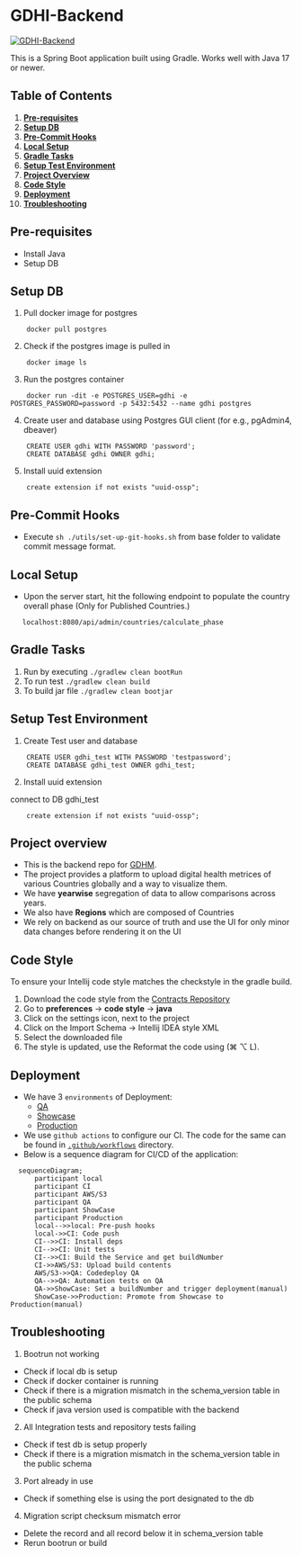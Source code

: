 # GDHI-Backend

[![GDHI-Backend](https://github.com/healthenabled/gdhi-service-version2/actions/workflows/build.yml/badge.svg?branch=main)](https://github.com/healthenabled/gdhi-service-version2/actions/workflows/build.yml)

This is a Spring Boot application built using Gradle. Works well with Java 17 or newer.

## Table of Contents

1. **[Pre-requisites](#pre-requisites)**
2. **[Setup DB](#setup-db)** 
3. **[Pre-Commit Hooks](#pre-commit-hooks)**
4. **[Local Setup](#local-setup)**
5. **[Gradle Tasks](#gradle-tasks)**
6. **[Setup Test Environment](#setup-test-environment)**
7. **[Project Overview](#project-overview)**
8. **[Code Style](#code-style)**
9. **[Deployment](#Deployment)**
10. **[Troubleshooting](#Troubleshooting)**

## Pre-requisites
- Install Java
- Setup DB

## Setup DB

1. Pull docker image for postgres
```
    docker pull postgres
```
2.  Check if the postgres image is pulled in
```
    docker image ls 
```
3. Run the postgres container 
```
    docker run -dit -e POSTGRES_USER=gdhi -e POSTGRES_PASSWORD=password -p 5432:5432 --name gdhi postgres
```
4. Create user and database using Postgres GUI client (for e.g., pgAdmin4, dbeaver)
```
    CREATE USER gdhi WITH PASSWORD 'password';
    CREATE DATABASE gdhi OWNER gdhi;
```
5. Install uuid extension
```
    create extension if not exists "uuid-ossp";
```
## Pre-Commit Hooks

- Execute `sh ./utils/set-up-git-hooks.sh` from base folder to validate commit message format.

## Local Setup 
- Upon the server start, hit the following endpoint to populate the country overall phase (Only for Published Countries.)

```
   localhost:8080/api/admin/countries/calculate_phase
```
## Gradle Tasks

1. Run by executing
`./gradlew clean bootRun`
2. To run test 
`./gradlew clean build`
3. To build jar file
`./gradlew clean bootjar`

## Setup Test Environment
1. Create Test user and database
```
    CREATE USER gdhi_test WITH PASSWORD 'testpassword';
    CREATE DATABASE gdhi_test OWNER gdhi_test;
```
2. Install uuid extension

connect to DB gdhi_test
```
    create extension if not exists "uuid-ossp";
```
## Project overview
- This is the backend repo for [GDHM](monitor.digitalhealthmonitor.org/). 
- The project provides a platform to upload digital health metrices of various Countries globally and a way to visualize them. 
- We have **yearwise** segregation of data to allow comparisons across years.
- We also have **Regions** which are composed of Countries
- We rely on backend as our source of truth and use the UI for only minor data changes before rendering it on the UI

## Code Style

To ensure your Intellij code style matches the checkstyle in the gradle build.
1. Download the code style from the [Contracts Repository](https://github.com/healthenabled/contracts.git)
2. Go to **preferences** -> **code style** -> **java**
3. Click on the settings icon, next to the project
4. Click on the Import Schema -> Intellij IDEA style XML
5. Select the downloaded file
6. The style is updated, use the Reformat the code using (⌘ ⌥ L).

## Deployment

- We have 3 `environments` of Deployment:
  - [QA](https://github.com/healthenabled/gdhi-service-version2/deployments/activity_log?environment=QA)
  - [Showcase](https://github.com/healthenabled/gdhi-service-version2/deployments/activity_log?environment=SHOWCASE) 
  - [Production](https://github.com/healthenabled/gdhi-service-version2/deployments/activity_log?environment=PROD)
- We use `github actions` to configure our CI. The code for the same can be found in [`.github/workflows`](https://github.com/healthenabled/gdhi-service-version2/tree/main/.github/workflows) directory. 
- Below is a sequence diagram for CI/CD of the application:
```mermaid
  sequenceDiagram;
      participant local
      participant CI
      participant AWS/S3
      participant QA
      participant ShowCase
      participant Production
      local-->>local: Pre-push hooks
      local->>CI: Code push
      CI-->>CI: Install deps
      CI-->>CI: Unit tests
      CI-->>CI: Build the Service and get buildNumber
      CI->>AWS/S3: Upload build contents
      AWS/S3->>QA: Codedeploy QA
      QA-->>QA: Automation tests on QA
      QA->>ShowCase: Set a buildNumber and trigger deployment(manual)
      ShowCase->>Production: Promote from Showcase to Production(manual)
```

## Troubleshooting

1. Bootrun not working
- Check if local db is setup
- Check if docker container is running 
- Check if there is a migration mismatch in the schema_version table in the public schema
- Check if java version used is compatible with the backend
2. All Integration tests and repository tests failing 
- Check if test db is setup properly
- Check if there is a migration mismatch in the schema_version table in the public schema
3. Port already in use 
- Check if something else is using the port designated to the db
4. Migration script checksum mismatch error
- Delete the record and all record below it in schema_version table
- Rerun bootrun or build


